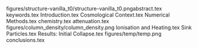 
figures/structure-vanilla_t0/structure-vanilla_t0.pngabstract.tex
keywords.tex
Introduction.tex
Cosmological Context.tex
Numerical Methods.tex
chemistry.tex
attenuation.tex
figures/column_density/column_density.png
Ionisation and Heating.tex
Sink Particles.tex
Results: Initial Collapse.tex
figures/temp/temp.png
conclusions.tex